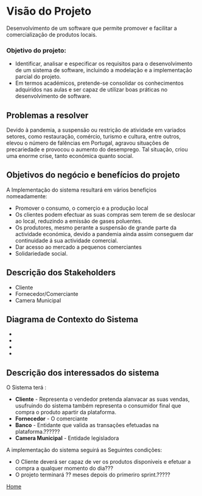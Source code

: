 # Visão do Projeto

Desenvolvimento de um software que permite promover e facilitar a comercialização de produtos locais.

### Objetivo do projeto:

* Identificar, analisar e especificar os requisitos para o desenvolvimento de um sistema de 
software, incluindo a modelação e a implementação parcial do projeto.
* Em termos académicos, pretende-se consolidar os conhecimentos adquiridos nas aulas e ser capaz de  utilizar boas práticas no desenvolvimento de software.

## Problemas a resolver

Devido à pandemia, a suspensão ou restrição de atividade em variados setores, como restauração, comércio, turismo e cultura, entre outros, elevou o número de falências em Portugal, agravou situações de precariedade e provocou o aumento do desemprego.
Tal situação, criou uma enorme crise, tanto económica quanto social.


## Objetivos do negócio e benefícios do projeto

A Implementação do sistema resultará em vários benefiçios nomeadamente:

* Promover o consumo, o comerçio e a produção local
* Os clientes podem efectuar as suas compras sem terem de se deslocar ao local, reduzindo a emissão de gases poluentes.
* Os produtores, mesmo perante a suspensão de grande parte da actividade económica, devido a pandemia ainda assim conseguem dar continuidade á sua actividade comercial.
* Dar acesso ao mercado a pequenos comerciantes
* Solidariedade social.

## Descrição dos Stakeholders

* Cliente
* Fornecedor/Comerciante
* Camera Municipal


## Diagrama de Contexto do Sistema
*
*
*
*

## Descrição dos interessados do sistema

O Sistema terá :
* **Cliente** - Representa o vendedor pretenda alanvacar as suas vendas, usufruindo do sistema também representa o consumidor final que compra o produto apartir da plataforma.
* **Fornecedor** - O comerciante
* **Banco** - Entidante que valida as transações efetuadas na plataforma.??????
* **Camera Municipal** - Entidade legisladora

A implementação do sistema seguirá as Seguintes condições:

* O Cliente deverá ser capaz de ver os produtos disponiveis e efetuar a compra a qualquer momento do dia???
* O projeto terminará ?? meses depois do primeriro sprint.?????


[Home](PaginaInicial)
